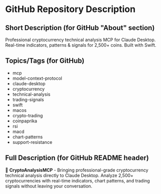 # GitHub Repository Description

## Short Description (for GitHub "About" section)
Professional cryptocurrency technical analysis MCP for Claude Desktop. Real-time indicators, patterns & signals for 2,500+ coins. Built with Swift.

## Topics/Tags (for GitHub)
- mcp
- model-context-protocol
- claude-desktop
- cryptocurrency
- technical-analysis
- trading-signals
- swift
- macos
- crypto-trading
- coinpaprika
- rsi
- macd
- chart-patterns
- support-resistance

## Full Description (for GitHub README header)
🍍 **CryptoAnalysisMCP** - Bringing professional-grade cryptocurrency technical analysis directly to Claude Desktop. Analyze 2,500+ cryptocurrencies with real-time indicators, chart patterns, and trading signals without leaving your conversation.
